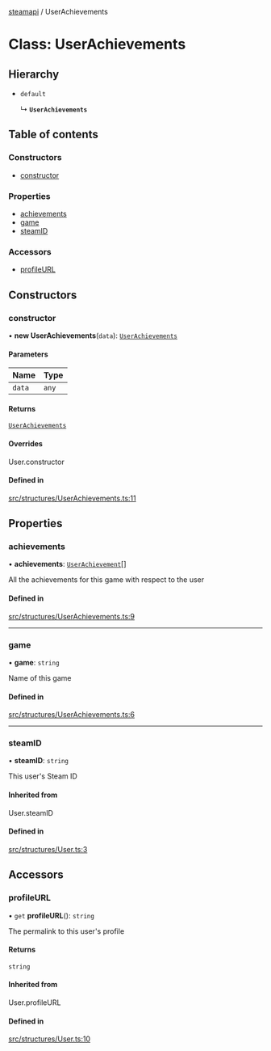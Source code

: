 [steamapi](../README.md) / UserAchievements

# Class: UserAchievements

## Hierarchy

- `default`

  ↳ **`UserAchievements`**

## Table of contents

### Constructors

- [constructor](UserAchievements.md#constructor)

### Properties

- [achievements](UserAchievements.md#achievements)
- [game](UserAchievements.md#game)
- [steamID](UserAchievements.md#steamid)

### Accessors

- [profileURL](UserAchievements.md#profileurl)

## Constructors

### constructor

• **new UserAchievements**(`data`): [`UserAchievements`](UserAchievements.md)

#### Parameters

| Name | Type |
| :------ | :------ |
| `data` | `any` |

#### Returns

[`UserAchievements`](UserAchievements.md)

#### Overrides

User.constructor

#### Defined in

[src/structures/UserAchievements.ts:11](https://github.com/xDimGG/node-steamapi/blob/acff462/src/structures/UserAchievements.ts#L11)

## Properties

### achievements

• **achievements**: [`UserAchievement`](UserAchievement.md)[]

All the achievements for this game with respect to the user

#### Defined in

[src/structures/UserAchievements.ts:9](https://github.com/xDimGG/node-steamapi/blob/acff462/src/structures/UserAchievements.ts#L9)

___

### game

• **game**: `string`

Name of this game

#### Defined in

[src/structures/UserAchievements.ts:6](https://github.com/xDimGG/node-steamapi/blob/acff462/src/structures/UserAchievements.ts#L6)

___

### steamID

• **steamID**: `string`

This user's Steam ID

#### Inherited from

User.steamID

#### Defined in

[src/structures/User.ts:3](https://github.com/xDimGG/node-steamapi/blob/acff462/src/structures/User.ts#L3)

## Accessors

### profileURL

• `get` **profileURL**(): `string`

The permalink to this user's profile

#### Returns

`string`

#### Inherited from

User.profileURL

#### Defined in

[src/structures/User.ts:10](https://github.com/xDimGG/node-steamapi/blob/acff462/src/structures/User.ts#L10)
